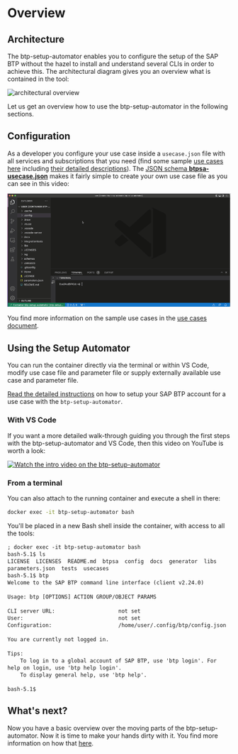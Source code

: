 # Overview

## Architecture

The btp-setup-automator enables you to configure the setup of the SAP BTP without the hazel to install and understand several CLIs in order to achieve this. The architectural diagram gives you an overview what is contained in the tool:

![architectural overview](./pics/overview.png)

Let us get an overview how to use the btp-setup-automator in the following sections.

## Configuration

As a developer you configure your use case inside a `usecase.json` file with all services and subscriptions that you need (find some sample [use cases here](../usecases/released) including [their detailed descriptions](./USECASES.md)). The [JSON schema **btpsa-usecase.json**](../libs/btpsa-usecase.json) makes it fairly simple to create your own use case file as you can see in this video:

![json schema for creating use case files](./pics/btpsa-json-schema.gif)

You find more information on the sample use cases in the [use cases document](./USECASES.md).

## Using the Setup Automator

You can run the container directly via the terminal or within VS Code, modify use case file and parameter file or supply externally available use case and parameter file.

[Read the detailed instructions](README.md) on how to setup your SAP BTP account for a use case with the `btp-setup-automator`.

### With VS Code

If you want a more detailed walk-through guiding you through the first steps with the btp-setup-automator and VS Code, then this video on YouTube is worth a look:

[![Watch the intro video on the btp-setup-automator](https://img.youtube.com/vi/BHBgQ45fgIk/0.jpg)](https://www.youtube.com/watch?v=BHBgQ45fgIk)

### From a terminal

You can also attach to the running container and execute a shell in there:

```bash
docker exec -it btp-setup-automator bash
```

You'll be placed in a new Bash shell inside the container, with access to all the tools:

```text
; docker exec -it btp-setup-automator bash
bash-5.1$ ls
LICENSE  LICENSES  README.md  btpsa  config  docs  generator  libs  parameters.json  tests  usecases
bash-5.1$ btp
Welcome to the SAP BTP command line interface (client v2.24.0)

Usage: btp [OPTIONS] ACTION GROUP/OBJECT PARAMS

CLI server URL:                    not set
User:                              not set
Configuration:                     /home/user/.config/btp/config.json

You are currently not logged in.

Tips:
    To log in to a global account of SAP BTP, use 'btp login'. For help on login, use 'btp help login'.
    To display general help, use 'btp help'.

bash-5.1$
```

## What's next?

Now you have a basic overview over the moving parts of the btp-setup-automator. Now it is time to make your hands dirty with it. You find more information on how that [here](README.md).

